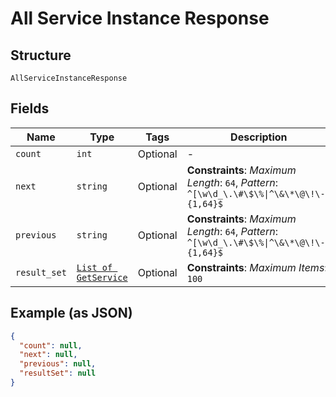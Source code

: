 
# All Service Instance Response

## Structure

`AllServiceInstanceResponse`

## Fields

| Name | Type | Tags | Description |
|  --- | --- | --- | --- |
| `count` | `int` | Optional | - |
| `next` | `string` | Optional | **Constraints**: *Maximum Length*: `64`, *Pattern*: `^[\w\d_\.\#\$\%\|^\&\*\@\!\-]{1,64}$` |
| `previous` | `string` | Optional | **Constraints**: *Maximum Length*: `64`, *Pattern*: `^[\w\d_\.\#\$\%\|^\&\*\@\!\-]{1,64}$` |
| `result_set` | [`List of GetService`](../../doc/models/get-service.md) | Optional | **Constraints**: *Maximum Items*: `100` |

## Example (as JSON)

```json
{
  "count": null,
  "next": null,
  "previous": null,
  "resultSet": null
}
```

